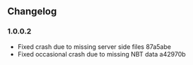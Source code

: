 ## Changelog

### 1.0.0.2
* Fixed crash due to missing server side files
  87a5abe
* Fixed occasional crash due to missing NBT data a42970b
